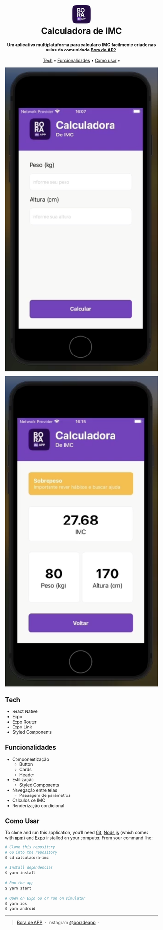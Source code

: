
<h1 align="center">
  <br>
  <a href="https://boradeapp.com"><img src="https://raw.githubusercontent.com/bora-de-app/calculadora-imc/main/github/logo.png" alt="BoraDeAPP" width="60"></a>
  <br>
  Calculadora de IMC
  <br>
</h1>

<h4 align="center">Um aplicativo multiplataforma para calcular o IMC facilmente criado nas aulas da comunidade <a href="https://boradeapp.com" target="_blank">Bora de APP</a>.</h4>

<p align="center">
  <a href="#tech">Tech</a> •
  <a href="#funcionalidades">Funcionalidades</a> •
  <a href="#como-usar">Como usar</a> •
</p>

![screenshot](https://raw.githubusercontent.com/bora-de-app/calculadora-imc/main/github/home.png)

![screenshot](https://raw.githubusercontent.com/bora-de-app/calculadora-imc/main/github/result.png)

## Tech

* React Native
* Expo
* Expo Router
* Expo Link
* Styled Components

## Funcionalidades

* Componentização
  * Button
  * Cards
  * Header
* Estilização
  * Styled Components
* Navegação entre telas
  * Passagem de parâmetros
* Calculos de IMC
* Renderização condicional

## Como Usar

To clone and run this application, you'll need [Git](https://git-scm.com), [Node.js](https://nodejs.org/en/download/) (which comes with [npm](http://npmjs.com)) and [Expo](https://expo.dev/) installed on your computer. From your command line:

```bash
# Clone this repository
# Go into the repository
$ cd calculadora-imc

# Install dependencies
$ yarn install

# Run the app
$ yarn start

# Open on Expo Go or run on simulator
$ yarn ios
$ yarn android
```

---

> [Bora de APP](https://boradeapp.com) &nbsp;&middot;&nbsp;
> Instagram [@boradeapp](https://www.instagram.com/boradeapp) &nbsp;&middot;&nbsp;
